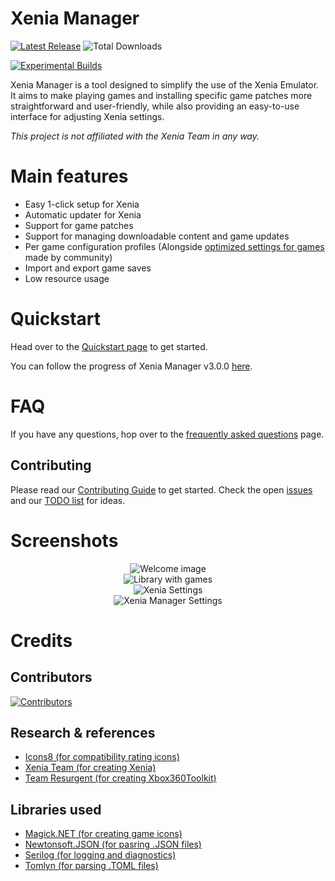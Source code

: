 # Xenia Manager

[![Latest Release](https://img.shields.io/github/v/release/xenia-manager/xenia-manager?display_name=tag&style=for-the-badge&label=Latest%20Release&color=2E3440)](https://github.com/xenia-manager/xenia-manager/releases/latest/)
![Total Downloads](https://img.shields.io/github/downloads/xenia-manager/xenia-manager/total?style=for-the-badge&label=Total%20Downloads&color=2E3440)

[![Experimental Builds](https://img.shields.io/github/downloads/xenia-manager/experimental-builds/latest/total?style=for-the-badge&label=Experimental%20Builds&color=2E3440)](https://github.com/xenia-manager/experimental-builds/releases)

Xenia Manager is a tool designed to simplify the use of the Xenia Emulator. It aims to make playing games and installing specific game patches more straightforward and user-friendly, while also providing an easy-to-use interface for adjusting Xenia settings.

<em>This project is not affiliated with the Xenia Team in any way.</em>

# Main features

- Easy 1-click setup for Xenia
- Automatic updater for Xenia
- Support for game patches
- Support for managing downloadable content and game updates
- Per game configuration profiles (Alongside [optimized settings for games](https://github.com/xenia-manager/Optimized-Settings) made by community)
- Import and export game saves
- Low resource usage

# Quickstart

Head over to the [Quickstart page](https://github.com/xenia-manager/xenia-manager/wiki/Quickstart) to get started.

You can follow the progress of Xenia Manager v3.0.0 [here](https://github.com/xenia-manager/xenia-manager/discussions/279).

# FAQ

If you have any questions, hop over to the [frequently asked questions](https://github.com/xenia-manager/xenia-manager/wiki/FAQ) page.

## Contributing

Please read our [Contributing Guide](CONTRIBUTING.md) to get started.
Check the open [issues](https://github.com/xenia-manager/xenia-manager/issues) and our [TODO list](https://github.com/orgs/xenia-manager/projects/2/) for ideas.

# Screenshots

<div align="center">
    <img src="Assets/Screenshots/1. Welcome.png" alt="Welcome image">
</div>

<div align="center">
    <img src="Assets/Screenshots/2. Home with games.png" alt="Library with games">
</div>

<div align="center">
    <img src="Assets/Screenshots/3. Xenia Settings.gif" alt="Xenia Settings">
</div>

<div align="center">
    <img src="Assets/Screenshots/4. Xenia Manager Settings.png" alt="Xenia Manager Settings">
</div>

# Credits

## Contributors

[![Contributors](https://contrib.rocks/image?repo=xenia-manager/xenia-manager)](https://github.com/xenia-manager/xenia-manager/graphs/contributors)

## Research & references

- [Icons8 (for compatibility rating icons)](https://icons8.com/icons)
- [Xenia Team (for creating Xenia)](https://xenia.jp/)
- [Team Resurgent (for creating Xbox360Toolkit)](https://github.com/Team-Resurgent/Xbox360Toolkit)

## Libraries used

- [Magick.NET (for creating game icons)](https://github.com/dlemstra/Magick.NET)
- [Newtonsoft.JSON (for pasring .JSON files)](https://www.newtonsoft.com/json)
- [Serilog (for logging and diagnostics)](https://serilog.net/)
- [Tomlyn (for parsing .TOML files)](https://github.com/xoofx/Tomlyn)
